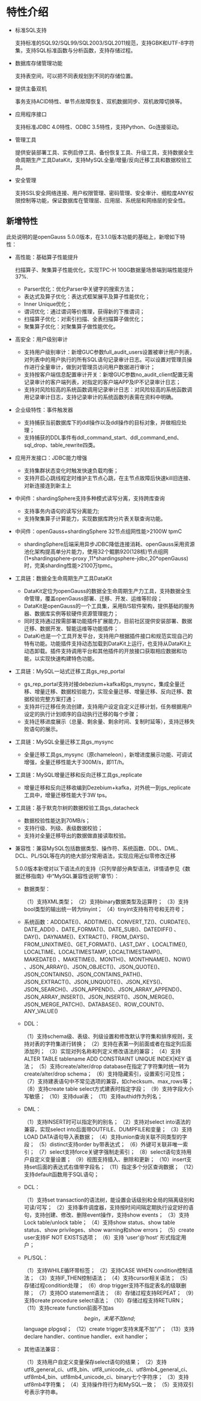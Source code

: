 # 特性介绍<a name="ZH-CN_TOPIC_0289899195"></a>

-   标准SQL支持

    支持标准的SQL92/SQL99/SQL2003/SQL2011规范，支持GBK和UTF-8字符集，支持SQL标准函数与分析函数，支持存储过程。

-   数据库存储管理功能

    支持表空间，可以把不同表规划到不同的存储位置。

-   提供主备双机

    事务支持ACID特性、单节点故障恢复、双机数据同步、双机故障切换等。

-   应用程序接口

    支持标准JDBC 4.0特性、ODBC 3.5特性，支持Python、Go连接驱动。

-   管理工具

    提供安装部署工具、实例启停工具、备份恢复工具、升级工具，支持数据全生命周期生产工具DataKit，支持MySQL全量/增量/反向迁移工具和数据校验工具。

-   安全管理

    支持SSL安全网络连接、用户权限管理、密码管理、安全审计、细粒度ANY权限控制等功能，保证数据库在管理层、应用层、系统层和网络层的安全性。


## 新增特性<a name="zh-cn_topic_0283136327_section383172195410"></a>

此处说明的是openGauss 5.0.0版本，在3.1.0版本功能的基础上，新增如下特性：

-   高性能：基础算子性能提升
    
	扫描算子、聚集算子性能优化，实现TPC-H 100G数据量场景端到端性能提升37%.
    -   Parser优化：优化Parser中关键字的搜索方法；
    -   表达式及算子优化：表达式框架展平及算子性能优化；
    -   Inner Unique优化；
    -   谓词优化：通过谓词等价推理，获得新的下推谓词；
    -   扫描算子优化：对索引扫描、全表扫描算子做优化；
    -   聚集算子优化：对聚集算子做性能优化。
    
-   高安全：用户级别审计
    
    -   支持用户级别审计：新增GUC参数full_audit_users设置被审计用户列表，对列表中的用户执行的所有SQL语句记录审计日志。可以设置对管理员操作进行全量审计，做到对管理员访问用户数据进行审计；
    -   支持按客户端信息配置审计开关：新增GUC参数no_audit_client配置无需记录审计的客户端列表，对指定的客户端APP及IP不记录审计日志；
    -   支持对风险较高的系统函数调用记录审计日志：对风险较高的系统函数调用记录审计日志，支持记录审计的系统函数列表需在资料中明确。
     
-   企业级特性：事件触发器
    
    -   支持捕获当前数据库下的ddl操作以及ddl操作的目标对象，并做相应处理；
    -   支持捕获的DDL事件有ddl_command_start、ddl_command_end、sql_drop、table_rewrite四类。
    
-   应用开发接口：JDBC能力增强

    -   支持集群状态变化时触发快速负载均衡；
    -   支持开启心跳线程定时维护主节点心跳，在主节点故障后快速kill旧连接、对新连接连到新主上

-   中间件：shardingSphere支持多种模式读写分离，支持跨库查询

    -   支持事务内语句的读写分离能力;
    -   支持聚集算子计算能力，实现数据库跨分片表关联查询功能。

-   中间件：openGauss+shardingSphere 32节点组网性能>2100W tpmC

    -   shardingSphere后端采用异步JDBC降低连接消耗、openGauss采用资源池化架构提高单分片能力，使用32个鲲鹏920\(128核\)节点组网\(1\*shardingsphere-proxy ,11\*shardingsphere-jdbc,20\*openGauss\)时，完美sharding性能\>2100万tpmc。

-   工具链：数据全生命周期生产工具DataKit
   
    -   DataKit定位为openGauss的数据全生命周期生产力工具，支持数据全生命管理，覆盖openGauss部署、迁移、开发、运维等阶段；
    -   DataKit是openGauss的一个工具集，采用B/S软件架构，提供基础的服务器、数据库实例等软硬件资源管理能力；
    -   同时支持通过按需部署功能插件扩展能力，目前社区提供安装部署、数据迁移、数据开发、智能运维等功能插件；
    -   DataKi也是一个工具开发平台，支持用户根据插件接口和规范实现自己的特有功能。功能插件支持动态加载到DataKit上运行，也支持从DataKit上动态卸载。插件支持调用平台和其他插件的开放接口获取相应数据和功能，以实现快速构建特色功能。
   
-   工具链：MySQL一站式迁移工具gs_rep_portal
   
    -   gs_rep_portal支持对接debezium+kafka和gs_mysync，集成全量迁移、增量迁移、数据校验能力，实现全量迁移、增量迁移、反向迁移、数据校验完整方案打通；
    -   支持并行迁移任务流创建，支持用户设定自定义迁移计划，任务根据用户设定的执行计划顺序的自动执行迁移的每个步骤；
    -   支持迁移进度展示（总量、剩余量、剩余时间、复制时延等），支持迁移失败语句的展示。
   
-   工具链：MySQL全量迁移工具gs_mysync
   
    -   全量迁移工具gs_mysync（原chameleon），新增进度展示功能、可调试增强，全量迁移性能大于300M/s，即1T/h。
   
-   工具链：MySQL增量迁移和反向迁移工具gs_replicate
   
    -   增量迁移和反向迁移收编到Dezebium+kafka，对外统一到gs_replicate工具中，增量迁移性能大于3W tps。
   
-   工具链：基于默克尔树的数据校验工具gs_datacheck
   
    -   数据校验性能达到70MB/s；
    -   支持行级、列级、表级数据校验；
    -   支持对全量迁移导出的数据做直接读取校验。
   
-   兼容性：兼容MySQL包括数据类型、操作符、系统函数、DDL、DML、DCL、PL/SQL等在内的绝大部分常用语法，实现应用近似零修改迁移
   
    5.0.0版本新增对以下语法点的支持（只列举部分典型语法，详情请参见《数据迁移指南》中“MySQL兼容性说明”章节）：
   
    - 数据类型：
   
      （1）支持XML类型；
      （2）支持binary数据类型及运算符；
      （3）支持bool类型的输出统一转为tinyint；
      （4）tinyint支持有符号和无符号；

    - 系统函数：ADDDATE()、ADDTIME()、CONVERT_TZ()、CURDATE()、DATE_ADD() 、DATE_FORMAT()、DATE_SUB()、DATEDIFF() 、DAY()、DAYNAME()、EXTRACT()、FROM_DAYS()、FROM_UNIXTIME()、GET_FORMAT()、LAST_DAY 、LOCALTIME(), LOCALTIME、LOCALTIMESTAMP, LOCALTIMESTAMP()、MAKEDATE() 、MAKETIME()、MONTH()、MONTHNAME()、NOW() 、JSON_ARRAY()、JSON_OBJECT()、JSON_QUOTE()、JSON_CONTAINS()、JSON_CONTAINS_PATH()、JSON_EXTRACT()、JSON_UNQUOTE()、JSON_KEYS()、JSON_SEARCH()、JSON_APPEND()、JSON_ARRAY_APPEND()、JSON_ARRAY_INSERT()、JSON_INSERT()、JSON_MERGE()、JSON_MERGE_PATCH()、DATABASE()、ROW_COUNT()、ANY_VALUE()

    - DDL：

      （1）支持schema级、表级、列级设置和修改默认字符集和排序规则，支持对表的字符集进行转换；
      （2）支持在表第一列前面或者在指定列后面添加列；
      （3）实现对列名称和列定义修改语法的兼容；
      （4）支持ALTER TABLE tablename ADD CONSTRAINT UNIQUE INDEX|KEY 语法；
      （5）支持create/alter/drop database在指定了字符集时统一转为create/alter/drop schema；
      （6）支持隐藏索引，设置索引可见性；
      （7）支持建表语句中不常见选项的兼容，如checksum、max_rows等；
      （8）支持create table select方式建表时指定字段；
      （9）支持字段大小写敏感；
      （10）支持dual表；
      （11）支持authid作为列名；

    - DML：

      （1）支持INSERT时可以指定列的别名；
      （2）支持对select into语法的兼容，实现select into后面带OUTFILE、DUMPFILE和变量；
      （3）支持LOAD DATA语句导入表数据；
      （4）支持union查询关联不同类型的字段；
      （5）distinct支持order by带表达式；
      （6）外键可关联非唯一索引；
      （7）select支持force关键字强制走索引；
      （8）select语句支持用户自定义变量设置；
      （9）视图支持插入、删除和更新；
      （10）insert支持set后面的表达式右值带字段名；
      （11）指定多个分区查询数据；
      （12）支持default函数用于SQL语句；

    - DCL：

      （1）支持set transaction的语法树，能设置会话级别和全局的隔离级别和可读/可写；
      （2）支持事件调度器，支持按时间间隔定期执行设定好的语句，支持创建、修改、删除event操作，支持show events；
      （3）支持Lock table/unlock table；
      （4）支持show status、show table status、show privileges、show warning和show errors；
      （5）create user支持IF NOT EXISTS选项；
      （6）支持 'user'@'host' 形式指定用户；

    - PL/SQL：

      （1）支持WHILE循环带标签；
      （2）支持CASE WHEN condition控制语法；
      （3）支持IF_THEN控制语法；
      （4）支持cursor相关语法；
      （5）存储过程condition处理；
      （6）drop trigger支持不指定表名的级联删除；
      （7）支持DO statement语法；
      （8）存储过程支持REPEAT；
      （9）支持create procedure select语法；
      （10）存储过程支持RETURN；
      （11）支持create function前面不加as $$ begin，末尾不加end; $$ language plpgsql；
      （12）create trigger支持末尾不加"/"；
      （13）支持declare handler、continue handler、exit handler；

    - 其他语法兼容：

      （1）支持用户自定义变量保存select语句的结果；
      （2）支持utf8_general_ci、utf8_bin、utf8_unicode_ci、utf8mb4_general_ci、utf8mb4_bin、utf8mb4_unicode_ci、binary七个字符序；
      （3）支持utf8mb4字符集；
      （4）支持操作符行为和MySQL一致；
      （5）支持双引号表示字符串。